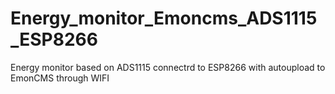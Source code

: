 # Energy_monitor_Emoncms_ADS1115_ESP8266
Energy monitor based on ADS1115 connectrd to ESP8266 with autoupload to EmonCMS through WIFI
